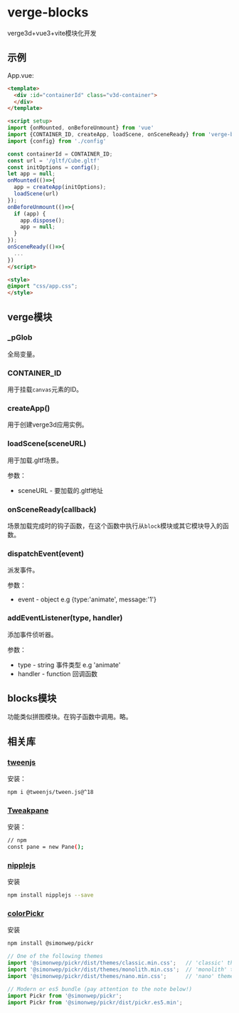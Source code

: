 # verge-blocks

verge3d+vue3+vite模块化开发

## 示例

App.vue: 
```html
<template>
  <div :id="containerId" class="v3d-container">
  </div>
</template>

<script setup>
import {onMounted, onBeforeUnmount} from 'vue'
import {CONTAINER_ID, createApp, loadScene, onSceneReady} from 'verge-blocks'
import {config} from './config'

const containerId = CONTAINER_ID;
const url = '/gltf/Cube.gltf'
const initOptions = config();
let app = null;
onMounted(()=>{
  app = createApp(initOptions);
  loadScene(url)
});
onBeforeUnmount(()=>{
  if (app) {
    app.dispose();
    app = null;
  }
});
onSceneReady(()=>{
  ...
})
</script>

<style>
@import "css/app.css";
</style>
```
## verge模块

### _pGlob

全局变量。

### CONTAINER_ID

用于挂载`canvas`元素的ID。

### createApp()

用于创建verge3d应用实例。

### loadScene(sceneURL)

用于加载.gltf场景。

参数：
- sceneURL - 要加载的.gltf地址

### onSceneReady(callback)

场景加载完成时的钩子函数，在这个函数中执行从`block`模块或其它模块导入的函数。

### dispatchEvent(event)

派发事件。

参数：

- event - object e.g {type:'animate', message:'1'}

### addEventListener(type, handler)

添加事件侦听器。

参数：

- type - string 事件类型 e.g 'animate'
- handler - function 回调函数 

## blocks模块

功能类似拼图模块。在钩子函数中调用。略。

## 相关库

### [tweenjs](https://github.com/tweenjs/tween.js/blob/master/docs/user_guide.md)

安装：
```bash
npm i @tweenjs/tween.js@^18
```
### [Tweakpane](https://cocopon.github.io/tweakpane/getting-started.html)

安装：
```bash
// npm
const pane = new Pane();
```
### [nipplejs](https://github.com/yoannmoinet/nipplejs)

安装
```bash
npm install nipplejs --save
```

### [colorPickr](https://github.com/Simonwep/pickr)

安装
```bash
npm install @simonwep/pickr
```

```js
// One of the following themes
import '@simonwep/pickr/dist/themes/classic.min.css';   // 'classic' theme
import '@simonwep/pickr/dist/themes/monolith.min.css';  // 'monolith' theme
import '@simonwep/pickr/dist/themes/nano.min.css';      // 'nano' theme

// Modern or es5 bundle (pay attention to the note below!)
import Pickr from '@simonwep/pickr';
import Pickr from '@simonwep/pickr/dist/pickr.es5.min';
```